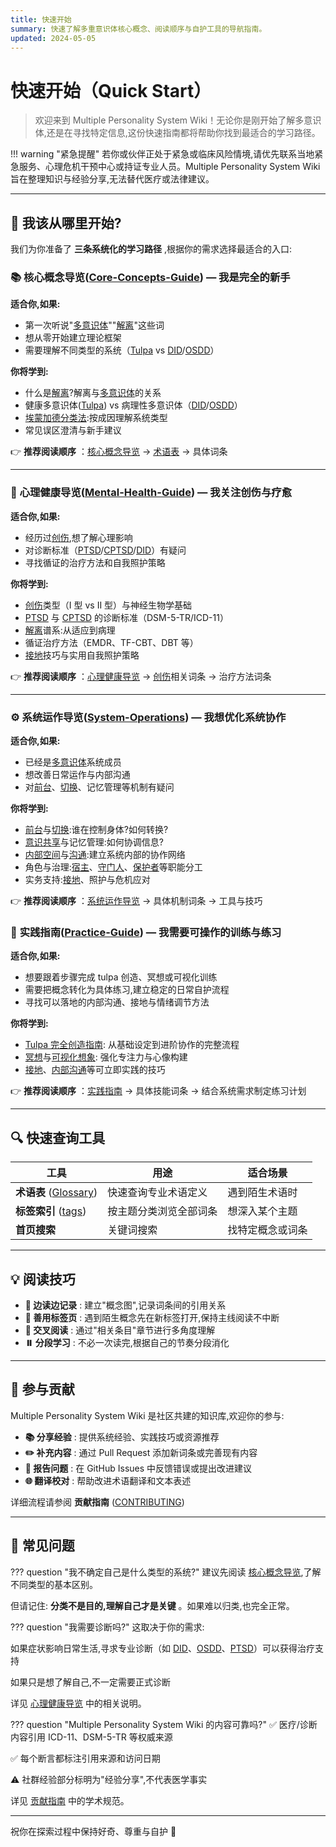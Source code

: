 ```yaml
---
title: 快速开始
summary: 快速了解多重意识体核心概念、阅读顺序与自护工具的导航指南。
updated: 2024-05-05
---
```


# 快速开始（Quick Start）

> 欢迎来到 Multiple Personality System Wiki！无论你是刚开始了解多意识体,还是在寻找特定信息,这份快速指南都将帮助你找到最适合的学习路径。

!!! warning "紧急提醒"
若你或伙伴正处于紧急或临床风险情境,请优先联系当地紧急服务、心理危机干预中心或持证专业人员。Multiple Personality System Wiki 旨在整理知识与经验分享,无法替代医疗或法律建议。

---

## 🎯 我该从哪里开始?

我们为你准备了 **三条系统化的学习路径** ,根据你的需求选择最适合的入口:

### 📚 **核心概念导览([Core-Concepts-Guide](entries/Core-Concepts-Guide.md))** — 我是完全的新手

**适合你,如果:**

- 第一次听说"[多意识体](entries/Multiple_Personality_System.md)""[解离](entries/Dissociation.md)"这些词
- 想从零开始建立理论框架
- 需要理解不同类型的系统（[Tulpa](entries/Tulpa.md) vs [DID](entries/DID.md)/[OSDD](entries/OSDD.md)）

**你将学到:**

- 什么是[解离](entries/Dissociation.md)?解离与[多意识体](entries/Multiple_Personality_System.md)的关系
- 健康多意识体([Tulpa](entries/Tulpa.md)) vs 病理性多意识体（[DID](entries/DID.md)/[OSDD](entries/OSDD.md)）
- [埃蒙加德分类法](entries/Emmengard-Classification.md):按成因理解系统类型
- 常见误区澄清与新手建议

👉 **推荐阅读顺序** ：[核心概念导览](entries/Core-Concepts-Guide.md) → [术语表](Glossary.md) → 具体词条

---

### 💚 **心理健康导览([Mental-Health-Guide](entries/Mental-Health-Guide.md))** — 我关注创伤与疗愈

**适合你,如果:**

- 经历过[创伤](entries/Trauma.md),想了解心理影响
- 对诊断标准（[PTSD](entries/PTSD.md)/[CPTSD](entries/CPTSD.md)/[DID](entries/DID.md)）有疑问
- 寻找循证的治疗方法和自我照护策略

**你将学到:**

- [创伤](entries/Trauma.md)类型（I 型 vs II 型）与神经生物学基础
- [PTSD](entries/PTSD.md) 与 [CPTSD](entries/CPTSD.md) 的诊断标准（DSM-5-TR/ICD-11）
- [解离](entries/Dissociation.md)谱系:从适应到病理
- 循证治疗方法（EMDR、TF-CBT、DBT 等）
- [接地](entries/Grounding.md)技巧与实用自我照护策略

👉 **推荐阅读顺序** ：[心理健康导览](entries/Mental-Health-Guide.md) → [创伤](entries/Trauma.md)相关词条 → 治疗方法词条

---

### ⚙️ **系统运作导览([System-Operations](entries/System-Operations.md))** — 我想优化系统协作

**适合你,如果:**

- 已经是[多意识体](entries/Multiple_Personality_System.md)系统成员
- 想改善日常运作与内部沟通
- 对[前台](entries/Front-Fronting.md)、[切换](entries/Switch.md)、记忆管理等机制有疑问

**你将学到:**

- [前台](entries/Front-Fronting.md)与[切换](entries/Switch.md):谁在控制身体?如何转换?
- [意识共享](entries/Co-Consciousness.md)与记忆管理:如何协调信息?
- [内部空间](entries/Headspace-Inner-World.md)与[沟通](entries/Internal-Communication.md):建立系统内部的协作网络
- 角色与治理:[宿主](entries/Host.md)、[守门人](entries/Gatekeeper.md)、[保护者](entries/Protector.md)等职能分工
- 实务支持:[接地](entries/Grounding.md)、照护与危机应对

👉 **推荐阅读顺序** ：[系统运作导览](entries/System-Operations.md) → 具体机制词条 → 工具与技巧

### 🧰 **实践指南([Practice-Guide](entries/Practice-Guide.md))** — 我需要可操作的训练与练习

**适合你,如果:**

- 想要跟着步骤完成 tulpa 创造、冥想或可视化训练
- 需要把概念转化为具体练习,建立稳定的日常自护流程
- 寻找可以落地的内部沟通、接地与情绪调节方法

**你将学到:**

- [Tulpa 完全创造指南](entries/Tulpa-Guide.md): 从基础设定到进阶协作的完整流程
- [冥想](entries/Meditation.md)与[可视化想象](entries/Visualization-Imagination.md): 强化专注力与心像构建
- [接地](entries/Grounding.md)、[内部沟通](entries/Internal-Communication.md)等可立即实践的技巧

👉 **推荐阅读顺序** ：[实践指南](entries/Practice-Guide.md) → 具体技能词条 → 结合系统需求制定练习计划

---

## 🔍 快速查询工具

| 工具                                     | 用途                   | 适合场景         |
| ---------------------------------------- | ---------------------- | ---------------- |
| **术语表** ([Glossary](Glossary.md))    | 快速查询专业术语定义   | 遇到陌生术语时   |
| **标签索引** ([tags](tags.md))          | 按主题分类浏览全部词条 | 想深入某个主题   |
| **首页搜索** | 关键词搜索             | 找特定概念或词条 |

---

## 💡 阅读技巧

- **📝 边读边记录** : 建立"概念图",记录词条间的引用关系
- **🔖 善用标签页** : 遇到陌生概念先在新标签打开,保持主线阅读不中断
- **🔄 交叉阅读** : 通过"相关条目"章节进行多角度理解
- **⏸️ 分段学习** : 不必一次读完,根据自己的节奏分段消化

---

## 🤝 参与贡献

Multiple Personality System Wiki 是社区共建的知识库,欢迎你的参与:

- **📚 分享经验** : 提供系统经验、实践技巧或资源推荐
- **✏️ 补充内容** : 通过 Pull Request 添加新词条或完善现有内容
- **🐛 报告问题** : 在 GitHub Issues 中反馈错误或提出改进建议
- **🌐 翻译校对** : 帮助改进术语翻译和文本表述

详细流程请参阅 **贡献指南** ([CONTRIBUTING](CONTRIBUTING/index.md))

---

## 📌 常见问题

??? question "我不确定自己是什么类型的系统?"
  建议先阅读 [核心概念导览](entries/Core-Concepts-Guide.md),了解不同类型的基本区别。

  但请记住: **分类不是目的,理解自己才是关键** 。如果难以归类,也完全正常。

??? question "我需要诊断吗?"
这取决于你的需求:

  如果症状影响日常生活,寻求专业诊断（如 [DID](entries/DID.md)、[OSDD](entries/OSDD.md)、[PTSD](entries/PTSD.md)）可以获得治疗支持

  如果只是想了解自己,不一定需要正式诊断

  详见 [心理健康导览](entries/Mental-Health-Guide.md) 中的相关说明。

??? question "Multiple Personality System Wiki 的内容可靠吗?"
  ✅ 医疗/诊断内容引用 ICD-11、DSM-5-TR 等权威来源

  ✅ 每个断言都标注引用来源和访问日期

  ⚠️ 社群经验部分标明为"经验分享",不代表医学事实

  详见 [贡献指南](CONTRIBUTING/index.md) 中的学术规范。

---

祝你在探索过程中保持好奇、尊重与自护 💙

